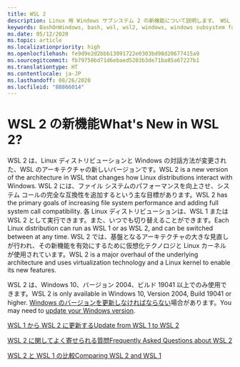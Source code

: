 ```yaml
---
title: WSL 2
description: Linux 用 Windows サブシステム 2 の新機能について説明します。 WSL バージョンの更新や FAQ などの、利用可能なその他のリソースもご確認いただけます。
keywords: BashOnWindows, bash, wsl, wsl2, windows, windows subsystem for linux, windowssubsystem, ubuntu, debian, suse, windows 10, インストール
ms.date: 05/12/2020
ms.topic: article
ms.localizationpriority: high
ms.openlocfilehash: fe9d9e2d2bbb13091722e0303bd98d20677415a9
ms.sourcegitcommit: fb79750bd71d6ebaed5203b3de71ba85a67227b1
ms.translationtype: HT
ms.contentlocale: ja-JP
ms.lasthandoff: 08/26/2020
ms.locfileid: "88866014"
---
```

# <a name="whats-new-in-wsl-2"></a><span data-ttu-id="f3ac9-105">WSL 2 の新機能</span><span class="sxs-lookup"><span data-stu-id="f3ac9-105">What's New in WSL 2?</span></span>

<span data-ttu-id="f3ac9-106">WSL 2 は、Linux ディストリビューションと Windows の対話方法が変更された、WSL のアーキテクチャの新しいバージョンです。</span><span class="sxs-lookup"><span data-stu-id="f3ac9-106">WSL 2 is a new version of the architecture in WSL that changes how Linux distributions interact with Windows.</span></span> <span data-ttu-id="f3ac9-107">WSL 2 には、ファイル システムのパフォーマンスを向上させ、システム コールの完全な互換性を追加するという主な目標があります。</span><span class="sxs-lookup"><span data-stu-id="f3ac9-107">WSL 2 has the primary goals of increasing file system performance and adding full system call compatibility.</span></span> <span data-ttu-id="f3ac9-108">各 Linux ディストリビューションは、WSL 1 または WSL 2 として実行できます。また、いつでも切り替えることができます。</span><span class="sxs-lookup"><span data-stu-id="f3ac9-108">Each Linux distribution can run as WSL 1 or as WSL 2, and can be switched between at any time.</span></span> <span data-ttu-id="f3ac9-109">WSL 2 では、基盤となるアーキテクチャの大きな見直しが行われ、その新機能を有効にするために仮想化テクノロジと Linux カーネルが使用されています。</span><span class="sxs-lookup"><span data-stu-id="f3ac9-109">WSL 2 is a major overhaul of the underlying architecture and uses virtualization technology and a Linux kernel to enable its new features.</span></span>

<span data-ttu-id="f3ac9-110">WSL 2 は、Windows 10、バージョン 2004、ビルド 19041 以上でのみ使用できます。</span><span class="sxs-lookup"><span data-stu-id="f3ac9-110">WSL 2 is only available in Windows 10, Version 2004, Build 19041 or higher.</span></span> <span data-ttu-id="f3ac9-111">[Windows のバージョンを更新しなければならない](ms-settings:windowsupdate)場合があります。</span><span class="sxs-lookup"><span data-stu-id="f3ac9-111">You may need to [update your Windows version](ms-settings:windowsupdate).</span></span>

[<span data-ttu-id="f3ac9-112">WSL 1 から WSL 2 に更新する</span><span class="sxs-lookup"><span data-stu-id="f3ac9-112">Update from WSL 1 to WSL 2</span></span>](./install-win10.md#update-to-wsl-2)

[<span data-ttu-id="f3ac9-113">WSL 2 に関してよく寄せられる質問</span><span class="sxs-lookup"><span data-stu-id="f3ac9-113">Frequently Asked Questions about WSL 2</span></span>](./wsl2-faq.md)

[<span data-ttu-id="f3ac9-114">WSL 2 と WSL 1 の比較</span><span class="sxs-lookup"><span data-stu-id="f3ac9-114">Comparing WSL 2 and WSL 1</span></span>](./compare-versions.md)
